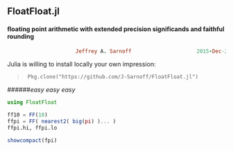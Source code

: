 ## FloatFloat.jl
#### floating point arithmetic with extended precision significands and faithful rounding
```ruby
                      Jeffrey A. Sarnoff                     2015-Dec-20
```                    

Julia is willing to install locally your own impression:  
>      Pkg.clone("https://github.com/J-Sarnoff/FloatFloat.jl")        

######*easy easy easy*
    
    
```julia
using FloatFloat

ff10 = FF(10)
ffpi = FF( nearest2( big(pi) )... )
ffpi.hi, ffpi.lo

showcompact(fpi)
```
